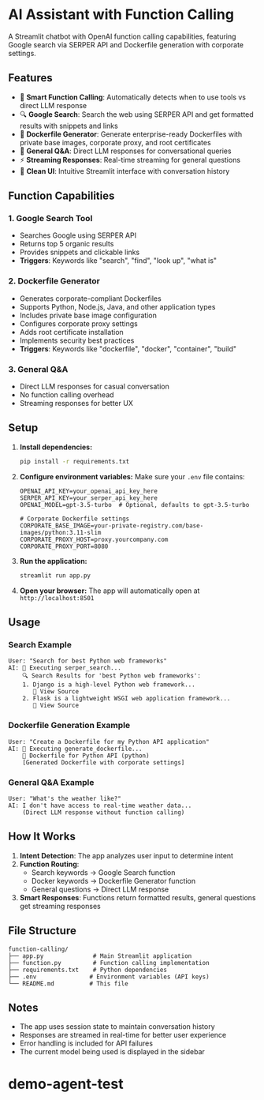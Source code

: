 # AI Assistant with Function Calling

A Streamlit chatbot with OpenAI function calling capabilities, featuring Google search via SERPER API and Dockerfile generation with corporate settings.

## Features

- 🤖 **Smart Function Calling**: Automatically detects when to use tools vs direct LLM response
- 🔍 **Google Search**: Search the web using SERPER API and get formatted results with snippets and links
- 🐳 **Dockerfile Generator**: Generate enterprise-ready Dockerfiles with private base images, corporate proxy, and root certificates
- 💬 **General Q&A**: Direct LLM responses for conversational queries
- ⚡ **Streaming Responses**: Real-time streaming for general questions
- 🎨 **Clean UI**: Intuitive Streamlit interface with conversation history

## Function Capabilities

### 1. Google Search Tool
- Searches Google using SERPER API
- Returns top 5 organic results
- Provides snippets and clickable links
- **Triggers**: Keywords like "search", "find", "look up", "what is"

### 2. Dockerfile Generator
- Generates corporate-compliant Dockerfiles
- Supports Python, Node.js, Java, and other application types
- Includes private base image configuration
- Configures corporate proxy settings
- Adds root certificate installation
- Implements security best practices
- **Triggers**: Keywords like "dockerfile", "docker", "container", "build"

### 3. General Q&A
- Direct LLM responses for casual conversation
- No function calling overhead
- Streaming responses for better UX

## Setup

1. **Install dependencies:**
   ```bash
   pip install -r requirements.txt
   ```

2. **Configure environment variables:**
   Make sure your `.env` file contains:
   ```
   OPENAI_API_KEY=your_openai_api_key_here
   SERPER_API_KEY=your_serper_api_key_here
   OPENAI_MODEL=gpt-3.5-turbo  # Optional, defaults to gpt-3.5-turbo
   
   # Corporate Dockerfile settings
   CORPORATE_BASE_IMAGE=your-private-registry.com/base-images/python:3.11-slim
   CORPORATE_PROXY_HOST=proxy.yourcompany.com
   CORPORATE_PROXY_PORT=8080
   ```

3. **Run the application:**
   ```bash
   streamlit run app.py
   ```

4. **Open your browser:**
   The app will automatically open at `http://localhost:8501`

## Usage

### Search Example
```
User: "Search for best Python web frameworks"
AI: 🔄 Executing serper_search...
    🔍 Search Results for 'best Python web frameworks':
    1. Django is a high-level Python web framework...
       🔗 View Source
    2. Flask is a lightweight WSGI web application framework...
       🔗 View Source
```

### Dockerfile Generation Example
```
User: "Create a Dockerfile for my Python API application"
AI: 🔄 Executing generate_dockerfile...
    🐳 Dockerfile for Python API (python)
    [Generated Dockerfile with corporate settings]
```

### General Q&A Example
```
User: "What's the weather like?"
AI: I don't have access to real-time weather data...
    (Direct LLM response without function calling)
```

## How It Works

1. **Intent Detection**: The app analyzes user input to determine intent
2. **Function Routing**: 
   - Search keywords → Google Search function
   - Docker keywords → Dockerfile Generator function
   - General questions → Direct LLM response
3. **Smart Responses**: Functions return formatted results, general questions get streaming responses

## File Structure

```
function-calling/
├── app.py              # Main Streamlit application
├── function.py         # Function calling implementation
├── requirements.txt    # Python dependencies
├── .env               # Environment variables (API keys)
└── README.md          # This file
```

## Notes

- The app uses session state to maintain conversation history
- Responses are streamed in real-time for better user experience
- Error handling is included for API failures
- The current model being used is displayed in the sidebar
# demo-agent-test
